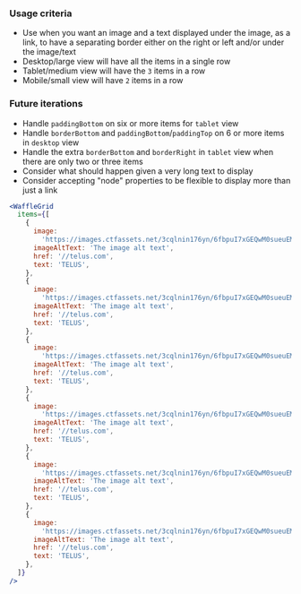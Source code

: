 ### Usage criteria

- Use when you want an image and a text displayed under the image, as a link, to have a separating border either on the right or left and/or under the image/text
- Desktop/large view will have all the items in a single row
- Tablet/medium view will have the `3` items in a row
- Mobile/small view will have `2` items in a row

### Future iterations

- Handle `paddingBottom` on six or more items for `tablet` view
- Handle `borderBottom` and `paddingBottom`/`paddingTop` on 6 or more items in `desktop` view
- Handle the extra `borderBottom` and `borderRight` in `tablet` view when there are only two or three items
- Consider what should happen given a very long text to display
- Consider accepting "node" properties to be flexible to display more than just a link

```jsx
<WaffleGrid
  items={[
    {
      image:
        'https://images.ctfassets.net/3cqlnin176yn/6fbpuI7xGEQwM0sueuEMmy/8768c289e22006227aa1ebf64bd05cf4/stevie.jpg',
      imageAltText: 'The image alt text',
      href: '//telus.com',
      text: 'TELUS',
    },
    {
      image:
        'https://images.ctfassets.net/3cqlnin176yn/6fbpuI7xGEQwM0sueuEMmy/8768c289e22006227aa1ebf64bd05cf4/stevie.jpg',
      imageAltText: 'The image alt text',
      href: '//telus.com',
      text: 'TELUS',
    },
    {
      image:
        'https://images.ctfassets.net/3cqlnin176yn/6fbpuI7xGEQwM0sueuEMmy/8768c289e22006227aa1ebf64bd05cf4/stevie.jpg',
      imageAltText: 'The image alt text',
      href: '//telus.com',
      text: 'TELUS',
    },
    {
      image:
        'https://images.ctfassets.net/3cqlnin176yn/6fbpuI7xGEQwM0sueuEMmy/8768c289e22006227aa1ebf64bd05cf4/stevie.jpg',
      imageAltText: 'The image alt text',
      href: '//telus.com',
      text: 'TELUS',
    },
    {
      image:
        'https://images.ctfassets.net/3cqlnin176yn/6fbpuI7xGEQwM0sueuEMmy/8768c289e22006227aa1ebf64bd05cf4/stevie.jpg',
      imageAltText: 'The image alt text',
      href: '//telus.com',
      text: 'TELUS',
    },
    {
      image:
        'https://images.ctfassets.net/3cqlnin176yn/6fbpuI7xGEQwM0sueuEMmy/8768c289e22006227aa1ebf64bd05cf4/stevie.jpg',
      imageAltText: 'The image alt text',
      href: '//telus.com',
      text: 'TELUS',
    },
  ]}
/>
```
